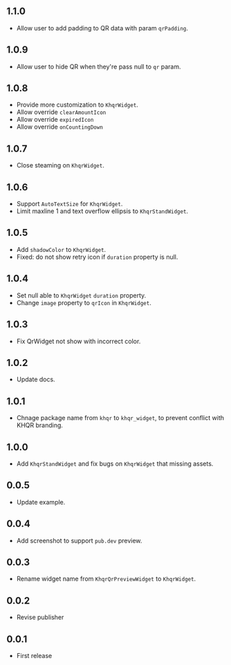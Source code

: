 ## 1.1.0

- Allow user to add padding to QR data with param `qrPadding`.

## 1.0.9

- Allow user to hide QR when they're pass null to `qr` param.

## 1.0.8

- Provide more customization to `KhqrWidget`.
- Allow override `clearAmountIcon`
- Allow override `expiredIcon`
- Allow override `onCountingDown`

## 1.0.7

- Close steaming on `KhqrWidget`.

## 1.0.6

- Support `AutoTextSize` for `KhqrWidget`.
- Limit maxline 1 and text overflow ellipsis to `KhqrStandWidget`.

## 1.0.5

- Add `shadowColor` to `KhqrWidget`.
- Fixed: do not show retry icon if `duration` property is null.

## 1.0.4

- Set null able to `KhqrWidget` `duration` property.
- Change `image` property to `qrIcon` in `KhqrWidget`.

## 1.0.3

- Fix QrWidget not show with incorrect color.

## 1.0.2

- Update docs.

## 1.0.1

- Chnage package name from `khqr` to `khqr_widget`, to prevent conflict with KHQR branding.

## 1.0.0

- Add `KhqrStandWidget` and fix bugs on `KhqrWidget` that missing assets.

## 0.0.5

- Update example.

## 0.0.4

- Add screenshot to support `pub.dev` preview.

## 0.0.3

- Rename widget name from `KhqrQrPreviewWidget` to `KhqrWidget`.

## 0.0.2

- Revise publisher

## 0.0.1

- First release
